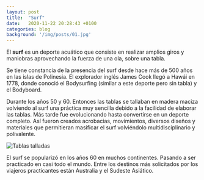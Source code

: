 ```yaml
---
layout: post
title:  "Surf"
date:   2020-11-22 20:28:43 +0100
categories: blog
background: '/img/posts/01.jpg'
---
```

El **surf** es un deporte acuático que consiste en realizar amplios giros y maniobras aprovechando la fuerza de una ola, sobre una tabla.

Se tiene constancia de la presencia del surf desde hace más de 500 años en las islas de Polinesia. El explorador inglés James Cook llegó a Hawái en 1778, donde conoció el Bodysurfing (similar a este deporte pero sin tabla) y el Bodyboard.

Durante los años 50 y 60. Entonces las tablas se tallaban en madera maciza volviendo al surf una práctica muy sencilla debido a la facilidad de elaborar las tablas. Más tarde fue evolucionando hasta convertirse en un deporte completo. Así fueron creados acrobacias, movimientos, diversos diseños y materiales que permitieran masificar el surf volviéndolo multidisciplinario y polivalente.

![Tablas talladas](https://cdn.shopify.com/s/files/1/0113/8553/6569/articles/surf-surfboard-history-1778-to-2018-an-indepth-time-machine_700x.jpg?v=1539335560)

El surf se popularizó en los años 60 en muchos continentes. Pasando a ser practicado en casi todo el mundo. Entre los destinos más solicitados por los viajeros practicantes están Australia y el Sudeste Asiático.
